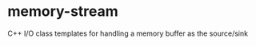memory-stream
=============

C++ I/O class templates for handling a memory buffer as the source/sink
